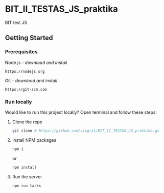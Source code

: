 # BIT_II_TESTAS_JS_praktika

BIT test JS

## Getting Started

### Prerequisites

Node.js - _download and install_

```
https://nodejs.org
```

Git - _download and install_

```
https://git-scm.com
```

### Run locally

Would like to run this project locally? Open terminal and follow these steps:

1. Clone the repo
    ```sh
    git clone # https://github.com/vitgri1/BIT_II_TESTAS_JS_praktika.git
    ```
2. Install NPM packages
    ```sh
    npm i
    ```
    or
    ```sh
    npm install
    ```
3. Run the server
    ```sh
    npm run tasks
    ```
